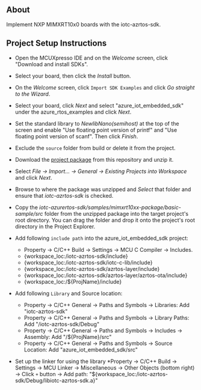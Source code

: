 ## About
Implement NXP MIMXRT10x0 boards with the iotc-azrtos-sdk.

## Project Setup Instructions
* Open the MCUXpresso IDE and on the *Welcome* screen, click "Download and install SDKs".
* Select your board, then click the *Install* button.
* On the *Welcome* screen, click ```Import SDK Examples``` and click *Go straight to the Wizard*.
* Select your board, click *Next* and select "azure_iot_embedded_sdk" under the azure_rtos_examples and click *Next*.
* Set the standard library to *NewlibNano(semihost)* at the top of the screen and enable "Use floating point version of printf" and "Use floating point version of scanf". Then click *Finish*.
* Exclude the ```source``` folder from build or delete it from the project.
* Download the [project package](https://github.com/avnet-iotconnect/iotc-azurertos-sdk/actions) from this repository and unzip it.
* Select *File -> Import... -> General -> Existing Projects into Workspace* and click *Next*.
  
* Browse to where the package was unzipped and *Select* that folder and ensure that *iotc-azrtos-sdk* is checked.

* Copy the *iotc-azurertos-sdk/samples/mimxrt10xx-package/basic-sample/src* folder from the unzipped package into the target project's root directory. You can drag the folder and drop it onto the project's root directory in the Project Explorer.
	
* Add following ```include path``` into the azure_iot_embedded_sdk project:
	* Property -> C/C++ Build -> Settings -> MCU C Compiler -> Includes.
	* {workspace_loc:/iotc-azrtos-sdk/include}
	* {workspace_loc:/iotc-azrtos-sdk/iotc-c-lib/include}
	* {workspace_loc:/iotc-azrtos-sdk/azrtos-layer/include}
	* {workspace_loc:/iotc-azrtos-sdk/azrtos-layer/azrtos-ota/include}
	* {workspace_loc:/${ProjName}/include}

* Add following ```Library``` and Source location:
	* Property -> C/C++ General -> Paths and Symbols -> Libraries:					Add "iotc-azrtos-sdk"
	* Property -> C/C++ General -> Paths and Symbols -> Library Paths:				Add "/iotc-azrtos-sdk/Debug"
	* Property -> C/C++ General -> Paths and Symbols -> Includes -> Assembly: 		Add "/${ProjName}/src"
	* Property -> C/C++ General -> Paths and Symbols -> Source Location: 			Add "azure_iot_embedded_sdk/src"
	
* Set up the linker for using the library
	*Property -> C/C++ Build -> Settings -> MCU Linker -> Miscellaneous -> Other Objects (bottom right) -> Click ```+``` button -> Add path: "${workspace_loc:/iotc-azrtos-sdk/Debug/libiotc-azrtos-sdk.a}"
	

	
	
	
	

